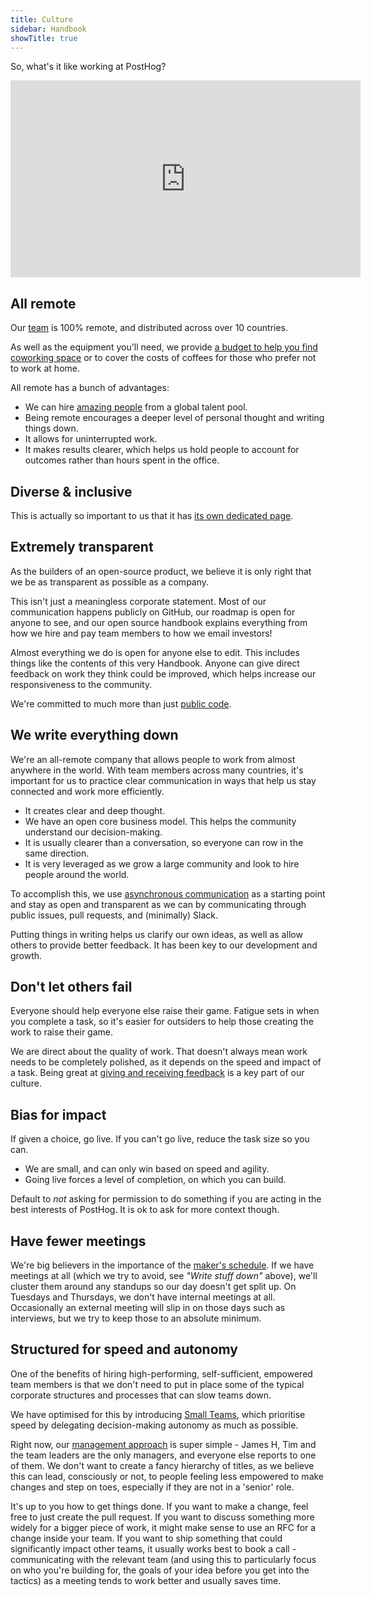 ```yaml
---
title: Culture
sidebar: Handbook
showTitle: true
---
```


So, what's it like working at PostHog?

<iframe width="560" height="315" src="https://www.youtube-nocookie.com/embed/rRwzJiljpSA" frameborder="0" allow="accelerometer; autoplay; clipboard-write; encrypted-media; gyroscope; picture-in-picture" allowfullscreen></iframe>

## All remote

Our [team](/handbook/company/team) is 100% remote, and distributed across over 10 countries.

As well as the equipment you'll need, we provide [a budget to help you find coworking space](/handbook/people/spending-money#work-space) or to cover the costs of coffees for those who prefer not to work at home.

All remote has a bunch of advantages:

* We can hire [amazing people](/handbook/company/team) from a global talent pool.
* Being remote encourages a deeper level of personal thought and writing things down.
* It allows for uninterrupted work.
* It makes results clearer, which helps us hold people to account for outcomes rather than hours spent in the office.

## Diverse & inclusive

This is actually so important to us that it has [its own dedicated page](https://posthog.com/handbook/company/diversity). 

## Extremely transparent

As the builders of an open-source product, we believe it is only right that we be as transparent as possible as a company.

This isn't just a meaningless corporate statement. Most of our communication happens publicly on GitHub, our roadmap is open for anyone to see, and our open source handbook explains everything from how we hire and pay team members to how we email investors!

Almost everything we do is open for anyone else to edit. This includes things like the contents of this very Handbook. Anyone can give direct feedback on work they think could be improved, which helps increase our responsiveness to the community. 

We're committed to much more than just [public code](/handbook/company/values#we-are-open-source). 

## We write everything down

We're an all-remote company that allows people to work from almost anywhere in the world. With team members across many countries, it's important for us to practice clear communication in ways that help us stay connected and work more efficiently.

* It creates clear and deep thought.
* We have an open core business model. This helps the community understand our decision-making.
* It is usually clearer than a conversation, so everyone can row in the same direction.
* It is very leveraged as we grow a large community and look to hire people around the world.

To accomplish this, we use [asynchronous communication](/handbook/company/communication) as a starting point and stay as open and transparent as we can by communicating through public issues, pull requests, and (minimally) Slack.

Putting things in writing helps us clarify our own ideas, as well as allow others to provide better feedback. It has been key to our development and growth.

## Don't let others fail

Everyone should help everyone else raise their game. Fatigue sets in when you complete a task, so it's easier for outsiders to help those creating the work to raise their game.

We are direct about the quality of work. That doesn't always mean work needs to be completely polished, as it depends on the speed and impact of a task. Being great at [giving and receiving feedback](/handbook/people/feedback) is a key part of our culture. 

## Bias for impact

If given a choice, go live. If you can't go live, reduce the task size so you can.

* We are small, and can only win based on speed and agility.
* Going live forces a level of completion, on which you can build.

Default to _not_ asking for permission to do something if you are acting in the best interests of PostHog. It is ok to ask for more context though. 

## Have fewer meetings

We're big believers in the importance of the [maker's schedule](http://www.paulgraham.com/makersschedule.html). If we have meetings at all (which we try to avoid, see _"Write stuff down"_ above), we'll cluster them around any standups so our day doesn't get split up. On Tuesdays and Thursdays, we don't have internal meetings at all. Occasionally an external meeting will slip in on those days such as interviews, but we try to keep those to an absolute minimum.

## Structured for speed and autonomy

One of the benefits of hiring high-performing, self-sufficient, empowered team members is that we don't need to put in place some of the typical corporate structures and processes that can slow teams down. 

We have optimised for this by introducing [Small Teams](/handbook/small-teams/team-structure), which prioritise speed by delegating decision-making autonomy as much as possible. 

Right now, our [management approach](/handbook/company/management) is super simple - James H, Tim and the team leaders are the only managers, and everyone else reports to one of them. We don't want to create a fancy hierarchy of titles, as we believe this can lead, consciously or not, to people feeling less empowered to make changes and step on toes, especially if they are not in a 'senior' role. 

It's up to you how to get things done. If you want to make a change, feel free to just create the pull request. If you want to discuss something more widely for a bigger piece of work, it might make sense to use an RFC for a change inside your team. If you want to ship something that could significantly impact other teams, it usually works best to book a call - communicating with the relevant team (and using this to particularly focus on who you're building for, the goals of your idea before you get into the tactics) as a meeting tends to work better and usually saves time.